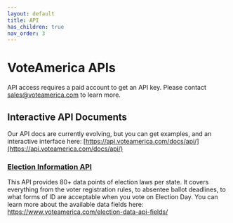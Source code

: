 ```yaml
---
layout: default
title: API
has_children: true
nav_order: 3
---
```


# VoteAmerica APIs

API access requires a paid account to get an API key. Please contact [sales@voteamerica.com](mailto:sales@voteamerica.com) to learn more.

## Interactive API Documents
Our API docs are currently evolving, but you can get examples, and an interactive interface here: [https://api.voteamerica.com/docs/api/](https://api.voteamerica.com/docs/api/)

### [Election Information API](election/)
This API provides 80+ data points of election laws per state. It covers everything from the voter registration rules, to absentee ballot deadlines, to what forms of ID are acceptable when you vote on Election Day.  You can learn more about the available data fields here: https://www.voteamerica.com/election-data-api-fields/
